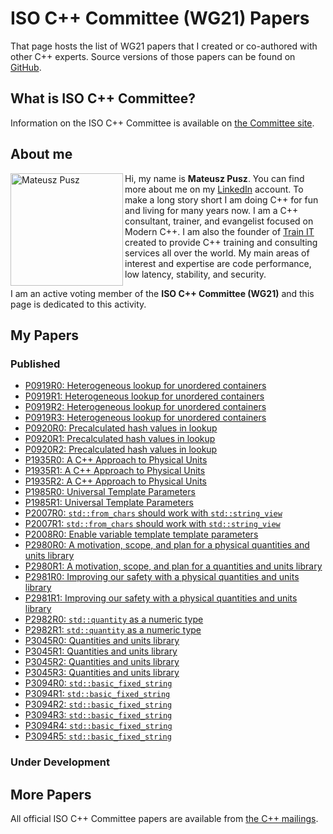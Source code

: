 # ISO C++ Committee (WG21) Papers

That page hosts the list of WG21 papers that I created or co-authored with other C++ experts.
Source versions of those papers can be found on [GitHub](https://github.com/mpusz/wg21_papers).

## What is ISO C++ Committee?

Information on the ISO C++ Committee is available on [the Committee site](https://isocpp.org/std/the-committee).

## About me

<img align="left" src="img/Mateusz_Pusz.jpg" alt="Mateusz Pusz" height="180" width="180">

Hi, my name is **Mateusz Pusz**. You can find more about me on my [LinkedIn](https://www.linkedin.com/in/mpusz)
account. To make a long story short I am doing C++ for fun and living for many years now.
I am a C++ consultant, trainer, and evangelist focused on Modern C++. I am also the founder
of [Train IT](http://train-it.eu) created to provide C++ training and consulting services
all over the world. My main areas of interest and expertise are code performance, low
latency, stability, and security.

I am an active voting member of the **ISO C++ Committee (WG21)** and this page is dedicated
to this activity.

## My Papers

### Published

- [P0919R0: Heterogeneous lookup for unordered containers](papers/0919R0_heterogeneous_lookup_for_unordered_containers.html)
- [P0919R1: Heterogeneous lookup for unordered containers](papers/0919R1_heterogeneous_lookup_for_unordered_containers.html)
- [P0919R2: Heterogeneous lookup for unordered containers](papers/0919R2_heterogeneous_lookup_for_unordered_containers.html)
- [P0919R3: Heterogeneous lookup for unordered containers](papers/0919R3_heterogeneous_lookup_for_unordered_containers.html)
- [P0920R0: Precalculated hash values in lookup](papers/0920R0_precalculated_hash_values_in_lookup.html)
- [P0920R1: Precalculated hash values in lookup](papers/0920R1_precalculated_hash_values_in_lookup.html)
- [P0920R2: Precalculated hash values in lookup](papers/0920R2_precalculated_hash_values_in_lookup.html)
- [P1935R0: A C++ Approach to Physical Units](papers/1935R0_a_cpp_approach_to_physical_units.html)
- [P1935R1: A C++ Approach to Physical Units](papers/1935R1_a_cpp_approach_to_physical_units.html)
- [P1935R2: A C++ Approach to Physical Units](papers/1935R2_a_cpp_approach_to_physical_units.html)
- [P1985R0: Universal Template Parameters](papers/1985R0_universal_template_parameters.html)
- [P1985R1: Universal Template Parameters](papers/1985R1_universal_template_parameters.html)
- [P2007R0: `std::from_chars` should work with `std::string_view`](papers/2007R0_std_from_chars_should_work_with_std_string_view.html)
- [P2007R1: `std::from_chars` should work with `std::string_view`](papers/2007R1_std_from_chars_should_work_with_std_string_view.html)
- [P2008R0: Enable variable template template parameters](papers/2008R0_enable_variable_template_template_parameters.html)
- [P2980R0: A motivation, scope, and plan for a physical quantities and units library](papers/2980R0_a_motivation_scope_and_plan_for_a_physical_quantities_and_units_library.html)
- [P2980R1: A motivation, scope, and plan for a quantities and units library](papers/2980R1_a_motivation_scope_and_plan_for_a_quantities_and_units_library.html)
- [P2981R0: Improving our safety with a physical quantities and units library](papers/2981R0_improving_our_safety_with_a_physical_quantities_and_units_library.html)
- [P2981R1: Improving our safety with a physical quantities and units library](papers/2981R1_improving_our_safety_with_a_physical_quantities_and_units_library.html)
- [P2982R0: `std::quantity` as a numeric type](papers/2982R0_std_quantity_as_a_numeric_type.html)
- [P2982R1: `std::quantity` as a numeric type](papers/2982R1_std_quantity_as_a_numeric_type.html)
- [P3045R0: Quantities and units library](papers/3045R0_quantities_and_units_library.html)
- [P3045R1: Quantities and units library](papers/3045R1_quantities_and_units_library.html)
- [P3045R2: Quantities and units library](papers/3045R2_quantities_and_units_library.html)
- [P3045R3: Quantities and units library](papers/3045R3_quantities_and_units_library.html)
- [P3094R0: `std::basic_fixed_string`](papers/3094R0_std_basic_fixed_string.html)
- [P3094R1: `std::basic_fixed_string`](papers/3094R1_std_basic_fixed_string.html)
- [P3094R2: `std::basic_fixed_string`](papers/3094R2_std_basic_fixed_string.html)
- [P3094R3: `std::basic_fixed_string`](papers/3094R3_std_basic_fixed_string.html)
- [P3094R4: `std::basic_fixed_string`](papers/3094R4_std_basic_fixed_string.html)
- [P3094R5: `std::basic_fixed_string`](papers/3094R5_std_basic_fixed_string.html)

### Under Development

## More Papers

All official ISO C++ Committee papers are available from [the C++ mailings](http://open-std.org/jtc1/sc22/wg21/docs/papers).
